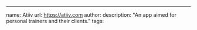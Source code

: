 ---
name: Atiiv
url: https://atiiv.com
author: 
description: "An app aimed for personal trainers and their clients."
tags: